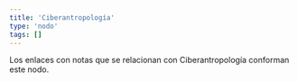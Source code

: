 ```yaml
---
title: 'Ciberantropología'
type: 'nodo'
tags: []
---
```

Los enlaces con notas que se relacionan con Ciberantropología conforman este nodo.
